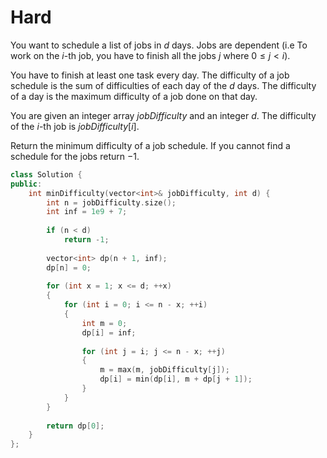 # Hard

You want to schedule a list of jobs in $d$ days. Jobs are dependent (i.e To work on the $i$-th job, you have to finish all the jobs $j$ where $0 \leq j < i$).

You have to finish at least one task every day. The difficulty of a job schedule is the sum of difficulties of each day of the $d$ days. The difficulty of a day is the maximum difficulty of a job done on that day.

You are given an integer array $jobDifficulty$ and an integer $d$. The difficulty of the $i$-th job is $jobDifficulty[i]$.

Return the minimum difficulty of a job schedule. If you cannot find a schedule for the jobs return $-1$.

```cpp
class Solution {
public:
    int minDifficulty(vector<int>& jobDifficulty, int d) {
        int n = jobDifficulty.size();
        int inf = 1e9 + 7;
        
        if (n < d)
            return -1;
            
        vector<int> dp(n + 1, inf);
        dp[n] = 0;
        
        for (int x = 1; x <= d; ++x)
        {
            for (int i = 0; i <= n - x; ++i)
            {
                int m = 0;
                dp[i] = inf;
                
                for (int j = i; j <= n - x; ++j)
                {
                    m = max(m, jobDifficulty[j]);
                    dp[i] = min(dp[i], m + dp[j + 1]);
                }
            }
        }
        
        return dp[0];
    }
};
```
